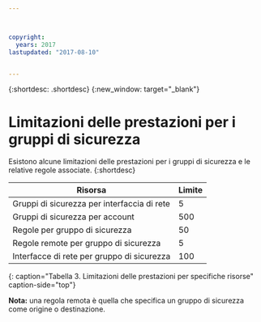 ```yaml
---



copyright:
  years: 2017
lastupdated: "2017-08-10"


---
```


{:shortdesc: .shortdesc}
{:new_window: target="_blank"}

# Limitazioni delle prestazioni per i gruppi di sicurezza

Esistono alcune limitazioni delle prestazioni per i gruppi di sicurezza e le relative regole associate. 
{:shortdesc}

| Risorsa                                                  | Limite                                               |
| --------------------------------------------------------- | --------------------------------------------------- |
| Gruppi di sicurezza per interfaccia di rete                     | 5                                                   |
| Gruppi di sicurezza per account                               | 500                                                 |
| Regole per gruppo di sicurezza                                  | 50                                                  |
| Regole remote per gruppo di sicurezza                           | 5                                                   |
| Interfacce di rete per gruppo di sicurezza                     | 100                                                  | 
{: caption="Tabella 3. Limitazioni delle prestazioni per specifiche risorse" caption-side="top"} 

**Nota:** una regola remota è quella che specifica un gruppo di sicurezza come origine o destinazione.
